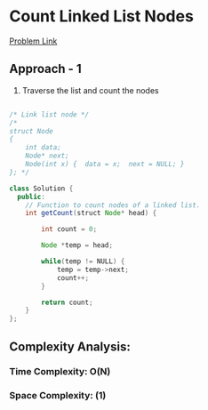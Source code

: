 # Count Linked List Nodes

[Problem Link](https://www.geeksforgeeks.org/problems/count-nodes-of-linked-list/0)

## Approach - 1

1. Traverse the list and count the nodes

```Java

/* Link list node */
/*
struct Node
{
    int data;
    Node* next;
    Node(int x) {  data = x;  next = NULL; }
}; */

class Solution {
  public:
    // Function to count nodes of a linked list.
    int getCount(struct Node* head) {

        int count = 0;

        Node *temp = head;

        while(temp != NULL) {
            temp = temp->next;
            count++;
        }

        return count;
    }
};


```

## Complexity Analysis:

### Time Complexity: O(N)

### Space Complexity: (1)
